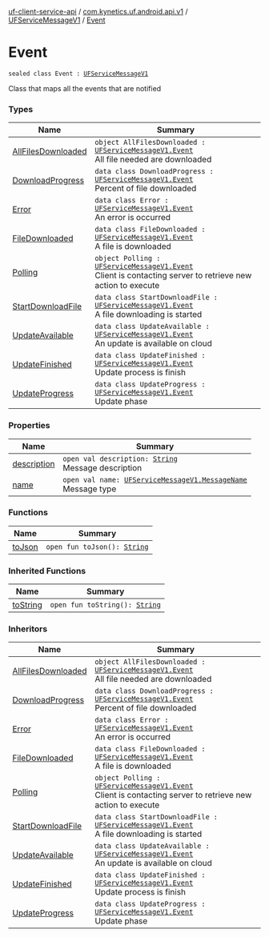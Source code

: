 [uf-client-service-api](../../../index.md) / [com.kynetics.uf.android.api.v1](../../index.md) / [UFServiceMessageV1](../index.md) / [Event](./index.md)

# Event

`sealed class Event : `[`UFServiceMessageV1`](../index.md)

Class that maps all the events that are notified

### Types

| Name | Summary |
|---|---|
| [AllFilesDownloaded](-all-files-downloaded.md) | `object AllFilesDownloaded : `[`UFServiceMessageV1.Event`](./index.md)<br>All file needed are downloaded |
| [DownloadProgress](-download-progress/index.md) | `data class DownloadProgress : `[`UFServiceMessageV1.Event`](./index.md)<br>Percent of file downloaded |
| [Error](-error/index.md) | `data class Error : `[`UFServiceMessageV1.Event`](./index.md)<br>An error is occurred |
| [FileDownloaded](-file-downloaded/index.md) | `data class FileDownloaded : `[`UFServiceMessageV1.Event`](./index.md)<br>A file is downloaded |
| [Polling](-polling.md) | `object Polling : `[`UFServiceMessageV1.Event`](./index.md)<br>Client is contacting server to retrieve new action to execute |
| [StartDownloadFile](-start-download-file/index.md) | `data class StartDownloadFile : `[`UFServiceMessageV1.Event`](./index.md)<br>A file downloading is started |
| [UpdateAvailable](-update-available/index.md) | `data class UpdateAvailable : `[`UFServiceMessageV1.Event`](./index.md)<br>An update is available on cloud |
| [UpdateFinished](-update-finished/index.md) | `data class UpdateFinished : `[`UFServiceMessageV1.Event`](./index.md)<br>Update process is finish |
| [UpdateProgress](-update-progress/index.md) | `data class UpdateProgress : `[`UFServiceMessageV1.Event`](./index.md)<br>Update phase |

### Properties

| Name | Summary |
|---|---|
| [description](description.md) | `open val description: `[`String`](https://kotlinlang.org/api/latest/jvm/stdlib/kotlin/-string/index.html)<br>Message description |
| [name](name.md) | `open val name: `[`UFServiceMessageV1.MessageName`](../-message-name/index.md)<br>Message type |

### Functions

| Name | Summary |
|---|---|
| [toJson](to-json.md) | `open fun toJson(): `[`String`](https://kotlinlang.org/api/latest/jvm/stdlib/kotlin/-string/index.html) |

### Inherited Functions

| Name | Summary |
|---|---|
| [toString](../to-string.md) | `open fun toString(): `[`String`](https://kotlinlang.org/api/latest/jvm/stdlib/kotlin/-string/index.html) |

### Inheritors

| Name | Summary |
|---|---|
| [AllFilesDownloaded](-all-files-downloaded.md) | `object AllFilesDownloaded : `[`UFServiceMessageV1.Event`](./index.md)<br>All file needed are downloaded |
| [DownloadProgress](-download-progress/index.md) | `data class DownloadProgress : `[`UFServiceMessageV1.Event`](./index.md)<br>Percent of file downloaded |
| [Error](-error/index.md) | `data class Error : `[`UFServiceMessageV1.Event`](./index.md)<br>An error is occurred |
| [FileDownloaded](-file-downloaded/index.md) | `data class FileDownloaded : `[`UFServiceMessageV1.Event`](./index.md)<br>A file is downloaded |
| [Polling](-polling.md) | `object Polling : `[`UFServiceMessageV1.Event`](./index.md)<br>Client is contacting server to retrieve new action to execute |
| [StartDownloadFile](-start-download-file/index.md) | `data class StartDownloadFile : `[`UFServiceMessageV1.Event`](./index.md)<br>A file downloading is started |
| [UpdateAvailable](-update-available/index.md) | `data class UpdateAvailable : `[`UFServiceMessageV1.Event`](./index.md)<br>An update is available on cloud |
| [UpdateFinished](-update-finished/index.md) | `data class UpdateFinished : `[`UFServiceMessageV1.Event`](./index.md)<br>Update process is finish |
| [UpdateProgress](-update-progress/index.md) | `data class UpdateProgress : `[`UFServiceMessageV1.Event`](./index.md)<br>Update phase |
